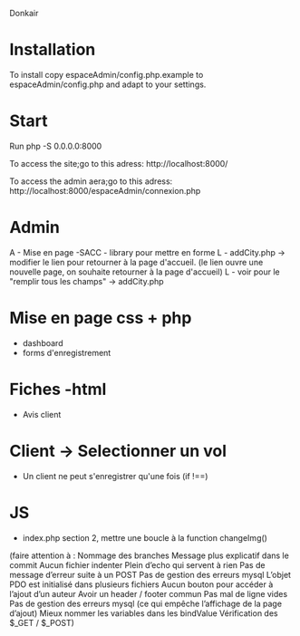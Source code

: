 Donkair

# Installation
To install copy espaceAdmin/config.php.example to espaceAdmin/config.php and adapt to your settings.

# Start
Run php -S 0.0.0.0:8000

 To access the site;go to this adress:
  http://localhost:8000/

 To access the admin aera;go to this adress:
 http://localhost:8000/espaceAdmin/connexion.php

#  Admin
A - Mise en page -SACC - library pour mettre en forme
L - addCity.php -> modifier le lien pour retourner à la page d'accueil. (le lien ouvre une nouvelle page, on souhaite retourner à la page d'accueil)
L - voir pour le "remplir tous les champs" -> addCity.php


# Mise en page css + php
- dashboard
- forms d'enregistrement


# Fiches -html
- Avis client

# Client -> Selectionner un vol 
- Un client ne peut s'enregistrer qu'une fois (if !==)

# JS 
- index.php section 2, mettre une boucle à la function changeImg()



(faire attention à :
Nommage des branches
Message plus explicatif dans le commit
Aucun fichier indenter
Plein d’echo qui servent à rien
Pas de message d’erreur suite à un POST
Pas de gestion des erreurs mysql
L’objet PDO est initialisé dans plusieurs fichiers
Aucun bouton pour accéder à l’ajout d’un auteur
Avoir un header / footer commun
Pas mal de ligne vides
Pas de gestion des erreurs mysql (ce qui empêche l’affichage de la page d’ajout)
Mieux nommer les variables dans les bindValue
Vérification des $_GET / $_POST)
